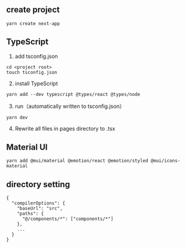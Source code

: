 ## create project
```
yarn create next-app
```

## TypeScript
1. add tsconfig.json
```
cd <project root>
touch tsconfig.json
```

2. install TypeScript
```
yarn add --dev typescript @types/react @types/node
```

3. run（automatically written to tsconfig.json）
```
yarn dev
```

4. Rewrite all files in pages directory to .tsx

## Material UI
```
yarn add @mui/material @emotion/react @emotion/styled @mui/icons-material
```

## directory setting
```
{
  "compilerOptions": {
    "baseUrl": "src",
    "paths": {
      "@/components/*": ["components/*"]
    },
    ...
  }
}
```